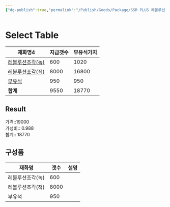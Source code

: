 ```yaml
---
{"dg-publish":true,"permalink":"/Publish/Goods/Package/SSR PLUS 레볼루션 스탭업 4/"}
---
```



# Select Table
<div><table class="dataview table-view-table"><thead class="table-view-thead"><tr class="table-view-tr-header"><th class="table-view-th"><span>재화명</span><span class="dataview small-text">4</span></th><th class="table-view-th"><span>지급갯수</span></th><th class="table-view-th"><span>부유석가치</span></th></tr></thead><tbody class="table-view-tbody"><tr><td><span><a data-tooltip-position="top" aria-label="Publish/Goods/Currencies/레볼루션조각(녹).md" data-href="Publish/Goods/Currencies/레볼루션조각(녹).md" href="Publish/Goods/Currencies/레볼루션조각(녹).md" class="internal-link" target="_blank" rel="noopener nofollow">레볼루션조각(녹)</a></span></td><td>600</td><td>1020</td></tr><tr><td><span><a data-tooltip-position="top" aria-label="Publish/Goods/Currencies/레볼루션조각(적).md" data-href="Publish/Goods/Currencies/레볼루션조각(적).md" href="Publish/Goods/Currencies/레볼루션조각(적).md" class="internal-link" target="_blank" rel="noopener nofollow">레볼루션조각(적)</a></span></td><td>8000</td><td>16800</td></tr><tr><td><span><a data-tooltip-position="top" aria-label="Publish/Goods/Currencies/부유석.md" data-href="Publish/Goods/Currencies/부유석.md" href="Publish/Goods/Currencies/부유석.md" class="internal-link" target="_blank" rel="noopener nofollow">부유석</a></span></td><td>950</td><td>950</td></tr><tr><td><span><strong>합계</strong></span></td><td>9550</td><td>18770</td></tr></tbody></table></div><p><span><h2 data-heading="Result" dir="auto">Result</h2></span></p><span><span>가격::19000 <br></span></span><span><span>가성비:: 0.988 <br></span></span><span><span>합계:: 18770</span></span>

## 구성품
| **재화명**   | **갯수** | 설명  |
| --------- | ------ | --- |
| 레볼루션조각(녹) | 600    |     |
| 레볼루션조각(적) | 8000   |     |
| 부유석       | 950    |     |



